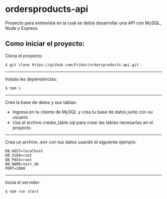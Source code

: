 # ordersproducts-api
Proyecto para entrevista en la cual se debía desarrollar una API con MySQL, Node y Express

## Como iniciar el proyecto:

Clona el proyecto:
```bash
$ git clone https://github.com/Frikar/ordersproducts-api.git
```
---

Instala las dependencias:
```bash  
$ npm i
```
---

Crea la base de datos y sus tablas:

- Ingresa en tu cliente de MySQL y crea tu base de datos junto con su usuario
- Usa el archivo create_table.sql para crear las tablas necesarias en el proyecto

---

Crea un archivo .env con tus datos usando el siguiente ejemplo:
```
DB_HOST=localhost
DB_USER=root
DB_PASS=root
DB_NAME=test_db
PORT=3000
```
---

Inicia el servidor:
```bash
$ npm run start
```
